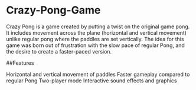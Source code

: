 # Crazy-Pong-Game
Crazy Pong is a game created by putting a twist on the original game pong. It includes movement across the plane (horizontal and vertical movement) unlike regular pong where the paddles are set vertically. The idea for this game was born out of frustration with the slow pace of regular Pong, and the desire to create a faster-paced version.

##Features

Horizontal and vertical movement of paddles
Faster gameplay compared to regular Pong
Two-player mode
Interactive sound effects and graphics

